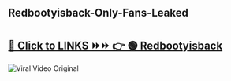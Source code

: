 
 ## Redbootyisback-Only-Fans-Leaked

# <h2><a href="https://clipsfans.com/Redbootyisback&ref=git">🔗 Click to LINKS ⏩⏩ 👉 🟢 Redbootyisback </a></h2>

<a href="https://clipsfans.com/Redbootyisback&ref=git" rel="nofollow" data-target="animated-image.originalLink"><img src="https://i.ibb.co.com/xMMVF88/686577567.gif" alt="Viral Video Original" style="max-width: 100%; display: inline-block;" data-target="animated-image.originalImage"></a>
